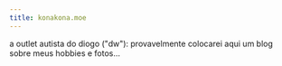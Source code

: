 ```yaml
---
title: konakona.moe
---
```


a outlet autista do diogo ("dw"): provavelmente colocarei aqui um blog sobre meus hobbies e fotos…
